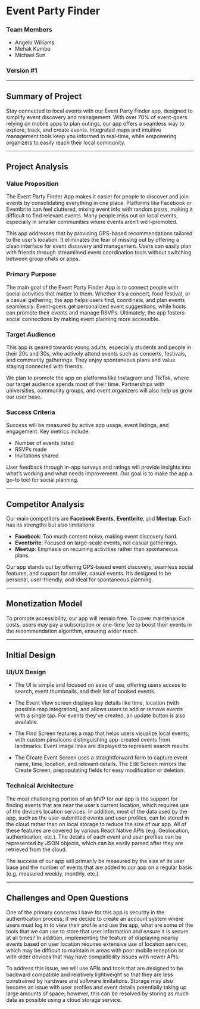 # Event Party Finder

### Team Members
- Angelo Williams  
- Mehak Kambo  
- Michael Sun

### Version #1  

---

## Summary of Project
Stay connected to local events with our Event Party Finder app, designed to simplify event discovery and management. With over 70% of event-goers relying on mobile apps to plan outings, our app offers a seamless way to explore, track, and create events. Integrated maps and intuitive management tools keep you informed in real-time, while empowering organizers to easily reach their local community.

---

## Project Analysis

### Value Proposition
The Event Party Finder App makes it easier for people to discover and join events by consolidating everything in one place. Platforms like Facebook or Eventbrite can feel cluttered, mixing event info with random posts, making it difficult to find relevant events. Many people miss out on local events, especially in smaller communities where events aren’t well-promoted. 

This app addresses that by providing GPS-based recommendations tailored to the user’s location. It eliminates the fear of missing out by offering a clean interface for event discovery and management. Users can easily plan with friends through streamlined event coordination tools without switching between group chats or apps.

### Primary Purpose
The main goal of the Event Party Finder App is to connect people with social activities that matter to them. Whether it’s a concert, food festival, or a casual gathering, the app helps users find, coordinate, and plan events seamlessly. Event-goers get personalized event suggestions, while hosts can promote their events and manage RSVPs. Ultimately, the app fosters social connections by making event planning more accessible.

### Target Audience
This app is geared towards young adults, especially students and people in their 20s and 30s, who actively attend events such as concerts, festivals, and community gatherings. They enjoy spontaneous plans and value staying connected with friends. 

We plan to promote the app on platforms like Instagram and TikTok, where our target audience spends most of their time. Partnerships with universities, community groups, and event organizers will also help us grow our user base.

### Success Criteria
Success will be measured by active app usage, event listings, and engagement. Key metrics include:
- Number of events listed  
- RSVPs made  
- Invitations shared  

User feedback through in-app surveys and ratings will provide insights into what’s working and what needs improvement. Our goal is to make the app a go-to tool for social planning.

---

## Competitor Analysis
Our main competitors are **Facebook Events**, **Eventbrite**, and **Meetup**. Each has its strengths but also limitations:
- **Facebook**: Too much content noise, making event discovery hard.  
- **Eventbrite**: Focused on large-scale events, not casual gatherings.  
- **Meetup**: Emphasis on recurring activities rather than spontaneous plans.  

Our app stands out by offering GPS-based event discovery, seamless social features, and support for smaller, casual events. It’s designed to be personal, user-friendly, and ideal for spontaneous planning.

---

## Monetization Model
To promote accessibility, our app will remain free. To cover maintenance costs, users may pay a subscription or one-time fee to boost their events in the recommendation algorithm, ensuring wider reach.

---

## Initial Design

### UI/UX Design
- The UI is simple and focused on ease of use, offering users access to search, event thumbnails, and their list of booked events.

- The Event View screen displays key details like time, location (with possible map integration), and allows users to add or remove events with a single tap. For events they've created, an update button is also available.

- The Find Screen features a map that helps users visualize local events, with custom pins/icons distinguishing app-created events from landmarks. Event image links are displayed to represent search results.

- The Create Event Screen uses a straightforward form to capture event name, time, location, and relevant details. The Edit Screen mirrors the Create Screen, prepopulating fields for easy modification or deletion.


### Technical Architecture
The most challenging portion of an MVP for our app is the support for finding events that are near the user’s current location, which requires use of the device’s location services. In addition, most of the data used by the app, such as the user-submitted events and user profiles, can be stored in the cloud rather than on local storage to reduce the size of our app. All of these features are covered by various React Native APIs (e.g. Geolocation, authentication, etc.). The details of each event and user profiles can be represented by JSON objects, which can be easily parsed after they are retrieved from the cloud.

The success of our app will primarily be measured by the size of its user base and the number of events that are added to our app on a regular basis (e.g. measured weekly, monthly, etc.).


---

## Challenges and Open Questions
One of the primary concerns I have for this app is security in the authentication process; if we decide to create an account system where users must log in to view their profile and use the app, what are some of the tools that we can use to store that user information and ensure it is secure at all times? In addition, implementing the feature of displaying nearby events based on user location requires extensive use of location services, which may be difficult to maintain in areas with poor mobile reception or with older devices that may have compatibility issues with newer APIs. 

To address this issue, we will use APIs and tools that are designed to be backward compatible and relatively lightweight so that they are less constrained by hardware and software limitations. Storage may also become an issue with user profiles and event details potentially taking up large amounts of space; however, this can be resolved by storing as much data as possible using a cloud storage service.

